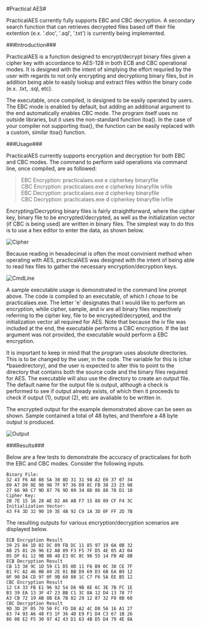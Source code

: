 #Practical AES#

PracticalAES currently fully supports EBC and CBC decryption.  A secondary search function that can retrieves decrypted files
based off their file extention (e.x. '.doc', '.sql', '.txt') is currently being implemented.

###Introduction###

PracticalAES is a function designed to encrypt/decrypt binary files given a cipher key with accordance to AES-128 in both ECB
and CBC operational modes.  It is designed with the intent of simplying the effort requried by the user with regards to not 
only encrypting and decryptiong binary files, but in addition being able to easily lookup and extract files within the binary
code (e.x. .txt, .sql, etc).  

The executable, once compiled, is designed to be easily operated by users.  The EBC mode is enabled by default, but adding an
additional argument to the end automatically enables CBC mode.  The program itself uses no outside libraries, but it uses the
non-standard function itoa().  In the case of your compiler not supporting itoa(), the function can be easily replaced
with a custom, similar itoa() function.

###Usage###

PracticalAES currently supports encryption and decryption for both EBC and CBC modes.  The command to perform said operations
via command line, once compiled, are as followed:

>EBC Encryption: practicalaes.exe e cipherkey binaryfile  
>CBC Encryption: practicalaes.exe e cipherkey binaryfile ivfile  
>EBC Decryption: practicalaes.exe d cipherkey binaryfile  
>CBC Decryption: practicalaes.exe d cipherkey binaryfile ivfile

Encrypting/Decrypting binary files is fairly straightforward, where the cipher key, binary file to be encrypted/decrypted, as
well as the initialization vector (if CBC is being used) are written in binary files.  The simplest way to do this is to use
a hex editor to enter the data, as shown below.  

![Cipher](https://cloud.githubusercontent.com/assets/10404525/10374070/f03f1ce6-6da5-11e5-8bf4-ee467acaf66f.PNG)

Because reading in hexadecimal is often the most convinient method when operating with AES, practicalAES was designed with
the intent of being able to read hex files to gather the necessary encryption/decryption keys.

![CmdLine](https://cloud.githubusercontent.com/assets/10404525/10374517/6b6be910-6da8-11e5-933e-668af11308fe.PNG)

A sample executable usage is demonstrated in the command line prompt above.  The code is compiled to an executable, of which
I chose to be practicalaes.exe.  The letter 'e' designates that I would like to perform an encryption, while cipher, sample, 
and iv are all binary files respectively referring to the cipher key, file to be encrypted/decrypted, and the initialization
vector all required for AES.  Note that because the iv file was included at the end, the executable performs a CBC 
encryption.  If the last argument was not provided, the executable would perform a EBC encryption.

It is important to keep in mind that the program uses absolute directories.  This is to be changed by the user, in the code.
The variable for this is (char *basedirectory), and the user is expected to alter this to point to the directory that 
contains both the source code and the binary files required for AES.  The executable will also use the directory to create
an output file.  The default name for the output file is output, although a check is performed to see if output already 
exists, of which then it proceeds to check if output (1), output (2), etc are avaliable to be written in.

The encrypted output for the example demonstrated above can be seen as shown.  Sample contained a total of 48 bytes, and
therefore a 48 byte output is produced.

![Output](https://cloud.githubusercontent.com/assets/10404525/10374518/6beb0768-6da8-11e5-8bbb-699c8519d4d9.PNG)

###Results###

Below are a few tests to demonstrate the accuracy of practicalaes for both the EBC and CBC modes.  Consider the following
inputs.  
```
Binary File: 
32 43 F6 A8 88 5A 30 8D 31 31 98 A2 E0 37 07 34  
89 A7 D9 8E 98 98 7F 97 36 D9 8C FB 38 23 23 98  
27 66 98 C7 9D 87 76 9D 09 34 8D 86 88 78 D1 10  
Cipher Key:  
2B 7E 15 16 28 AE D2 A6 AB F7 15 88 09 CF F4 3C
Initialization Vector:  
43 F4 3D 32 90 19 3E 4B 92 C9 1A 3D 0F FF 2D 7B
```
The resulting outputs for various encryption/decryption scenarios are displayed below.
```
ECB Encryption Result
39 25 84 1D 02 DC 09 FB DC 11 85 97 19 6A 0B 32 
AB 25 81 26 96 E2 AB 09 F3 F5 7F D5 4E 05 A3 04 
05 DF 61 12 9B 8B 48 E3 0C 8C 96 55 14 FB AE 8B
ECB Decryption Result
CB 13 38 9C 1D 59 C1 D5 0D 11 F6 B9 0C 38 CE 7F 
B1 FC A2 46 0B A9 2E 01 BB D9 69 D3 6B EA B9 12 
0F 90 D4 CD 97 0F 9B 60 08 1C C7 F6 5A EE B5 12
CBC Encryption Result
12 C4 33 FB E1 96 92 54 D6 9B 8E 6C 3E 7B FC 1E 
B3 39 EA 13 3F 47 23 BB C1 3C 8A 12 D4 13 78 77 
A3 CB 72 19 AB 8B EA 7B 82 29 12 87 32 F0 8B 68
CBC Decryption Result
9D 3D 2F 05 70 50 FC FD D0 A2 4C D0 56 16 A1 27 
83 74 93 A6 48 F3 1F 36 4D E9 F1 D4 C3 67 1B 26 
86 08 E2 F5 30 97 42 43 D1 63 4B D5 D4 79 4E 8A
```



